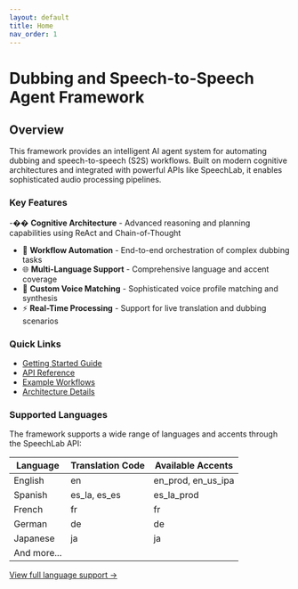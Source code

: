 ```yaml
---
layout: default
title: Home
nav_order: 1
---
```


# Dubbing and Speech-to-Speech Agent Framework

## Overview

This framework provides an intelligent AI agent system for automating dubbing and speech-to-speech (S2S) workflows. Built on modern cognitive architectures and integrated with powerful APIs like SpeechLab, it enables sophisticated audio processing pipelines.

### Key Features

-�� **Cognitive Architecture** - Advanced reasoning and planning capabilities using ReAct and Chain-of-Thought
- 🔄 **Workflow Automation** - End-to-end orchestration of complex dubbing tasks
- 🌐 **Multi-Language Support** - Comprehensive language and accent coverage
- 🎯 **Custom Voice Matching** - Sophisticated voice profile matching and synthesis
- ⚡ **Real-Time Processing** - Support for live translation and dubbing scenarios

### Quick Links

- [Getting Started Guide](/getting-started)
- [API Reference](/api-reference) 
- [Example Workflows](/workflows)
- [Architecture Details](/architecture)

### Supported Languages

The framework supports a wide range of languages and accents through the SpeechLab API:

| Language | Translation Code | Available Accents |
|----------|-----------------|-------------------|
| English | en | en_prod, en_us_ipa |
| Spanish | es_la, es_es | es_la_prod |
| French | fr | fr |
| German | de | de |
| Japanese | ja | ja |
| And more... | | |

[View full language support →](/api-reference#language-support) 